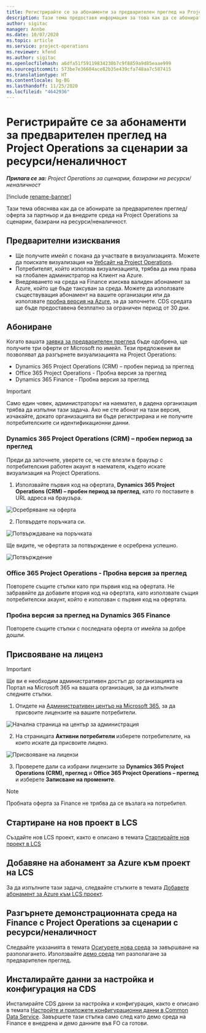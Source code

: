 ```yaml
---
title: Регистрирайте се за абонаменти за предварителен преглед на Project Operations за сценарии за ресурси/неналичност
description: Тази тема предоставя информация за това как да се абонирате и да внедрите Project Operations за сценарии, базирани на ресурс/неналичност.
author: sigitac
manager: Annbe
ms.date: 10/07/2020
ms.topic: article
ms.service: project-operations
ms.reviewer: kfend
ms.author: sigitac
ms.openlocfilehash: a6dfa51f59119834230b7c9f8859a9d85eaae999
ms.sourcegitcommit: 573be7e36604ace82b35e439cfa748aa7c587415
ms.translationtype: HT
ms.contentlocale: bg-BG
ms.lasthandoff: 11/25/2020
ms.locfileid: "4642936"
---
```

# <a name="sign-up-for-project-operations-preview-subscriptions-for-resource-non-stocked-scenarios"></a>Регистрирайте се за абонаменти за предварителен преглед на Project Operations за сценарии за ресурси/неналичност

_**Прилага се за:** Project Operations за сценарии, базирани на ресурси/неналичност_

[!include [rename-banner](~/includes/cc-data-platform-banner.md)]

Тази тема обяснява как да се абонирате за предварителен преглед/оферта за партньор и да внедрите среда на Project Operations за сценарии, базирани на ресурси/неналичност.

## <a name="prerequisites"></a>Предварителни изисквания

- Ще получите имейл с покана да участвате в визуализацията. Можете да поискате визуализация на [Уебсайт на Project Operations](https://dynamics.microsoft.com/en-us/project-operations/overview/).
- Потребителят, който използва визуализацията, трябва да има права на глобален администратор на Клиент на Azure.
- Внедряването на среда на Finance изисква валиден абонамент за Azure, който ще бъде таксуван за среда. Можете да използвате съществуващия абонамент на вашите организации или да използвате [пробна версия на Azure](https://azure.microsoft.com/en-us/free/), за да започнете. CDS средата ще бъде предоставена безплатно за ограничен период от 30 дни.

## <a name="subscribe"></a>Абониране

Когато вашата [заявка за предварителен преглед](https://forms.office.com/FormsPro/Pages/ResponsePage.aspx?id=v4j5cvGGr0GRqy180BHbR56j8lZs0FdAvwT75_WNFyxUMkRDV1NYQU5TNjE2VjhKOVBUNVg2R0s1NC4u) бъде одобрена, ще получите три оферти от Microsoft по имейл. Тези предложения ви позволяват да разгърнете визуализацията на Project Operations:

- Dynamics 365 Project Operations (CRM) – пробен период за преглед
- Office 365 Project Operations - Пробна версия за преглед
- Dynamics 365 Finance - Пробна версия за преглед

> [!IMPORTANT]
> Само един човек, администраторът на наемател, в дадена организация трябва да изпълни тази задача. Ако не сте абонат на тази версия, изчакайте, докато организацията ви бъде регистрирана и не получите потребителските си идентификационни данни.

### <a name="dynamics-365-project-operations-crm---preview-trial"></a>Dynamics 365 Project Operations (CRM) – пробен период за преглед 

Преди да започнете, уверете се, че сте влезли в браузър с потребителския работен акаунт в наемателя, където искате визуализация на Project Operations.

1. Използвайте първия код на офертата, **Dynamics 365 Project Operations (CRM) – пробен период за преглед**, като го поставите в URL адреса на браузъра.

![Осребряване на оферта](./media/16RedeemFirstOfferNew.png)

2. Потвърдете поръчката си.

![Потвърждаване на поръчката](./media/17ConfirmOrderNew.png)

Ще видите, че офертата за потвърждение е осребрена успешно.

![Потвърждение](./media/18OrderConfirmationNew.png)

### <a name="office-365-project-operations---preview-trial"></a>Office 365 Project Operations - Пробна версия за преглед

Повторете същите стъпки като при първия код на офертата. Не забравяйте да добавите втория код на офертата, като използвате същия потребителски акаунт, който е използван с първия код на офертата.

### <a name="dynamics-365-finance-preview-trial"></a>Пробна версия за преглед на Dynamics 365 Finance

Повторете същите стъпки с последната оферта от имейла за добре дошли.

## <a name="assign-licenses"></a>Присвояване на лиценз

> [!IMPORTANT]
> Ще ви е необходим административен достъп до организацията на Портал на Microsoft 365 на вашата организация, за да изпълните следните стъпки.

1. Отидете на [Административен център на Microsoft 365](https://portal.office.com/), за да присвоите лицензите на вашите потребители.

![Начална страница на център за администрация](./media/14AdminPortal.png)

2. На страницата **Активни потребители** изберете потребителите, на които искате да присвоите лиценз.

![Присвояване на лицензи](./media/15AssignLicenses.png)

3. Проверете дали са избрани лицензите за **Dynamics 365 Project Operations (CRM), преглед** и **Office 365 Project Operations – преглед** и изберете **Записване на промените**.

> [!NOTE]
> Пробната оферта за Finance не трябва да се възлага на потребител.

## <a name="start-a-new-project-in-lcs"></a>Стартиране на нов проект в LCS

Създайте нов LCS проект, както е описано в темата [Стартирайте нов проект в LCS](create-lcs-project.md)

## <a name="add-an-azure-subscription-to-an-lcs-project"></a>Добавяне на абонамент за Azure към проект на LCS

За да изпълните тази задача, следвайте стъпките в темата [Добавете абонамент за Azure към LCS проект](resource-add-azure-subscription-lcs-project.md).

## <a name="deploy-finance-demo-environment-with-project-operations-for-resourcenon-stocked-scenarios"></a>Разгърнете демонстрационната среда на Finance с Project Operations за сценарии с ресурси/неналичност

Следвайте указанията в темата [Осигурете нова среда](resource-provision-new-environment.md) за завършване на разполагането. Използвайте [демо среда](https://docs.microsoft.com/dynamics365/fin-ops-core/dev-itpro/deployment/deploy-demo-environment) тип разполагане за предварителен преглед. 

## <a name="install-cds-setup-and-configuration-data"></a>Инсталирайте данни за настройка и конфигурация на CDS

Инсталирайте CDS данни за настройка и конфигурация, както е описано в темата [Настройте и приложете конфигурационни данни в Common Data Service](resource-apply-pro-setup-config-data.md).
Завършете тази стъпка само след като демо среда на Finance е внедрена и демо данните във FO са готови.
